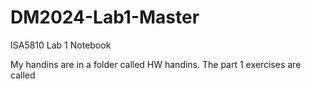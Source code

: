 # DM2024-Lab1-Master

ISA5810 Lab 1 Notebook

My handins are in a folder called HW handins.
The part 1 exercises are called 
